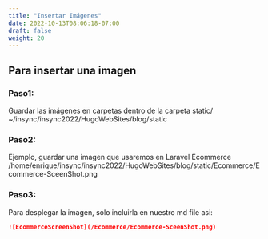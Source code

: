 ```yaml
---
title: "Insertar Imágenes"
date: 2022-10-13T08:06:18-07:00
draft: false
weight: 20
---
```


## Para insertar una imagen
### Paso1: 
Guardar las imágenes en carpetas dentro de la carpeta static/
~/insync/insync2022/HugoWebSites/blog/static 

### Paso2: 
Ejemplo, guardar una imagen que usaremos en Laravel Ecommerce
/home/enrique/insync/insync2022/HugoWebSites/blog/static/Ecommerce/Ecommerce-SceenShot.png

### Paso3: 
Para desplegar la imagen, solo incluirla en nuestro md file asi:
```md
![EcommerceScreenShot](/Ecommerce/Ecommerce-SceenShot.png)
```

